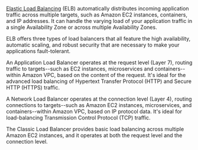 [Elastic Load
Balancing](https://aws.amazon.com/elasticloadbalancing/) (ELB)
automatically distributes incoming application traffic across multiple
targets, such as Amazon EC2 instances, containers, and IP addresses. It
can handle the varying load of your application traffic in a single
Availability Zone or across multiple Availability Zones.

ELB offers three types of load balancers that all feature the high
availability, automatic scaling, and robust security that are necessary
to make your applications fault-tolerant.

An Application Load Balancer operates at the request level (Layer 7),
routing traffic to targets\--such as EC2 instances, microservices and
containers\--within Amazon VPC, based on the content of the request.
It\'s ideal for the advanced load balancing of Hypertext Transfer
Protocol (HTTP) and Secure HTTP (HTTPS) traffic.

A Network Load Balancer operates at the connection level (Layer 4),
routing connections to targets\--such as Amazon EC2 instances,
microservices, and containers\--within Amazon VPC, based on IP protocol
data. It\'s ideal for load-balancing Transmission Control Protocol (TCP)
traffic.

The Classic Load Balancer provides basic load balancing across multiple
Amazon EC2 instances, and it operates at both the request level and the
connection level.
